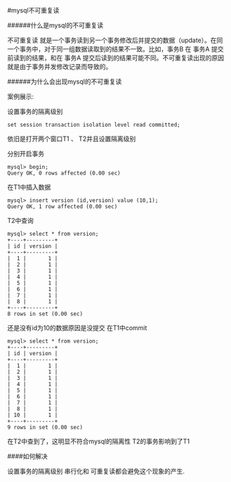 #mysql不可重复读

######什么是mysql的不可重复读

不可重复读 就是一个事务读到另一个事务修改后并提交的数据（update）。在同一个事务中，对于同一组数据读取到的结果不一致。比如，事务B 在 事务A
 提交前读到的结果，和在 事务A 提交后读到的结果可能不同。不可重复读出现的原因就是由于事务并发修改记录而导致的。
 
 ######为什么会出现mysql的不可重复读
 
案例展示:

设置事务的隔离级别
 
```
set session transaction isolation level read committed;
```

依旧是打开两个窗口T1 、 T2并且设置隔离级别

分别开启事务
```
mysql> begin;
Query OK, 0 rows affected (0.00 sec)
```

在T1中插入数据

```
mysql> insert version (id,version) value (10,1);
Query OK, 1 row affected (0.00 sec)

```

T2中查询

```
mysql> select * from version;
+----+---------+
| id | version |
+----+---------+
|  1 |       1 |
|  2 |       1 |
|  3 |       1 |
|  4 |       1 |
|  5 |       1 |
|  6 |       1 |
|  7 |       1 |
|  8 |       1 |
+----+---------+
8 rows in set (0.00 sec)

```

还是没有id为10的数据原因是没提交 在T1中commit

```
mysql> select * from version;
+----+---------+
| id | version |
+----+---------+
|  1 |       1 |
|  2 |       1 |
|  3 |       1 |
|  4 |       1 |
|  5 |       1 |
|  6 |       1 |
|  7 |       1 |
|  8 |       1 |
| 10 |       1 |
+----+---------+
9 rows in set (0.00 sec)

```

在T2中查到了，这明显不符合mysql的隔离性 T2的事务影响到了T1

####如何解决

设置事务的隔离级别 串行化和 可重复读都会避免这个现象的产生.